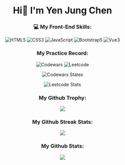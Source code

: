 <h1 align="center">Hi👋 I'm Yen Jung Chen</h1>

<div align="center"> 

<h3>💻︎ My Front-End Skills:</h3>

![HTML5](https://img.shields.io/badge/HTML5-E34F26?style=for-the-badge&logo=html5&logoColor=white) ![CSS3](https://img.shields.io/badge/CSS3-1572B6?style=for-the-badge&logo=css3&logoColor=white) ![JavaScript](https://img.shields.io/badge/JavaScript-323330?style=for-the-badge&logo=javascript&logoColor=F7DF1E) ![Bootstrap5](https://img.shields.io/badge/Bootstrap-563D7C?style=for-the-badge&logo=bootstrap&logoColor=white) ![Vue3](https://img.shields.io/badge/Vue.js-35495E?style=for-the-badge&logo=vuedotjs&logoColor=4FC08D)

<h3>My Practice Record:</h3>

![Codewars](https://img.shields.io/badge/Codewars-B1361E?style=for-the-badge&logo=Codewars&logoColor=white) ![Leetcode](https://img.shields.io/badge/-LeetCode-FFA116?style=for-the-badge&logo=LeetCode&logoColor=black)


![Codewars States](https://www.codewars.com/users/jacky010080/badges/large)
<br>

![Leetcode Stats](https://leetcard.jacoblin.cool/jacky010080)


<h3>My Github Trophy:</h3>
<img src="https://github-profile-trophy.vercel.app/?username=jacky010080">

<h3>My Github Streak Stats:</h3>
<img src="https://streak-stats.demolab.com/?user=jacky010080">

<h3>My Github Stats:</h3>
<img src="https://github-readme-stats.vercel.app/api?username=jacky010080">
</div> 